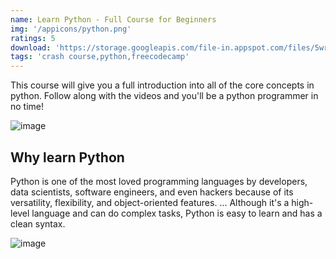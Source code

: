 ```yaml
---
name: Learn Python - Full Course for Beginners
img: '/appicons/python.png'
ratings: 5
download: 'https://storage.googleapis.com/file-in.appspot.com/files/5wrHJCJfec.zip'
tags: 'crash course,python,freecodecamp'
---
```


This course will give you a full introduction into all of the core concepts in python. Follow along with the videos and you'll be a python programmer in no time!

<img src="../../screenshots/Pythoncourse/pythoncoursess1.png" alt="image" >

## Why learn Python

Python is one of the most loved programming languages by developers, data scientists, software engineers, and even hackers because of its versatility, flexibility, and object-oriented features. ... Although it's a high-level language and can do complex tasks, Python is easy to learn and has a clean syntax.

<img src="../../screenshots/Pythoncourse/pythoncoursess2.png" alt="image" >

